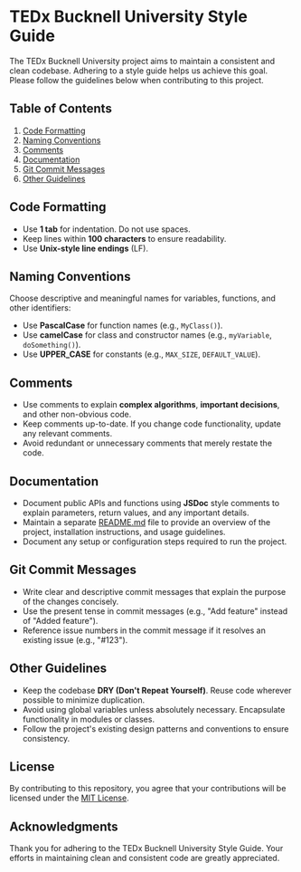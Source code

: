 # TEDx Bucknell University Style Guide

The TEDx Bucknell University project aims to maintain a consistent and clean codebase. Adhering to a style guide helps us achieve this goal. Please follow the guidelines below when contributing to this project.

## Table of Contents

1. [Code Formatting](#code-formatting)
2. [Naming Conventions](#naming-conventions)
3. [Comments](#comments)
4. [Documentation](#documentation)
5. [Git Commit Messages](#git-commit-messages)
6. [Other Guidelines](#other-guidelines)

## Code Formatting

- Use **1 tab** for indentation. Do not use spaces.
- Keep lines within **100 characters** to ensure readability.
- Use **Unix-style line endings** (LF).

## Naming Conventions

Choose descriptive and meaningful names for variables, functions, and other identifiers:

- Use **PascalCase** for function names (e.g., `MyClass()`).
- Use **camelCase** for class and constructor names (e.g., `myVariable`, `doSomething()`).
- Use **UPPER_CASE** for constants (e.g., `MAX_SIZE`, `DEFAULT_VALUE`).

## Comments

- Use comments to explain **complex algorithms**, **important decisions**, and other non-obvious code.
- Keep comments up-to-date. If you change code functionality, update any relevant comments.
- Avoid redundant or unnecessary comments that merely restate the code.

## Documentation

- Document public APIs and functions using **JSDoc** style comments to explain parameters, return values, and any important details.
- Maintain a separate [README.md](README.md) file to provide an overview of the project, installation instructions, and usage guidelines.
- Document any setup or configuration steps required to run the project.

## Git Commit Messages

- Write clear and descriptive commit messages that explain the purpose of the changes concisely.
- Use the present tense in commit messages (e.g., "Add feature" instead of "Added feature").
- Reference issue numbers in the commit message if it resolves an existing issue (e.g., "#123").

## Other Guidelines

- Keep the codebase **DRY (Don't Repeat Yourself)**. Reuse code wherever possible to minimize duplication.
- Avoid using global variables unless absolutely necessary. Encapsulate functionality in modules or classes.
- Follow the project's existing design patterns and conventions to ensure consistency.

## License

By contributing to this repository, you agree that your contributions will be licensed under the [MIT License](LICENSE).

## Acknowledgments

Thank you for adhering to the TEDx Bucknell University Style Guide. Your efforts in maintaining clean and consistent code are greatly appreciated.
